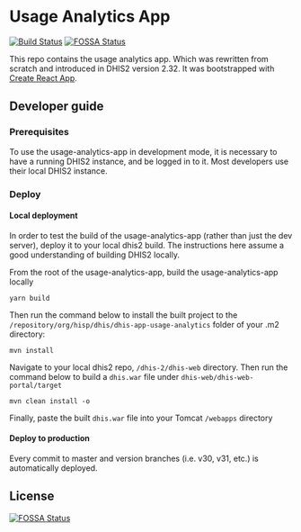 # Usage Analytics App

[![Build Status](https://travis-ci.com/dhis2/usage-analytics-app.svg)](https://travis-ci.com/dhis2/usage-analytics-app)
[![FOSSA Status](https://app.fossa.io/api/projects/git%2Bgithub.com%2Fdhis2%2Fdhis2-usage-analytics.svg?type=shield)](https://app.fossa.io/projects/git%2Bgithub.com%2Fdhis2%2Fdhis2-usage-analytics?ref=badge_shield)

This repo contains the usage analytics app. Which was rewritten from scratch and introduced in DHIS2 version 2.32. It was bootstrapped with [Create React App](https://github.com/facebookincubator/create-react-app).

## Developer guide

### Prerequisites

To use the usage-analytics-app in development mode, it is necessary to have a running DHIS2 instance, and be logged in to it. Most developers use their local DHIS2 instance.

### Deploy

#### Local deployment

In order to test the build of the usage-analytics-app (rather than just the dev server), deploy it to your local dhis2 build. The instructions here assume a good understanding of building DHIS2 locally.

From the root of the usage-analytics-app, build the usage-analytics-app locally

```
yarn build
```

Then run the command below to install the built project to the `/repository/org/hisp/dhis/dhis-app-usage-analytics` folder of your .m2 directory:

```
mvn install
```

Navigate to your local dhis2 repo, `/dhis-2/dhis-web` directory. Then run the command below to build a `dhis.war` file under `dhis-web/dhis-web-portal/target`

```
mvn clean install -o
```

Finally, paste the built `dhis.war` file into your Tomcat `/webapps` directory

#### Deploy to production

Every commit to master and version branches (i.e. v30, v31, etc.) is automatically deployed.

## License

[![FOSSA Status](https://app.fossa.io/api/projects/git%2Bgithub.com%2Fdhis2%2Fdhis2-usage-analytics.svg?type=large)](https://app.fossa.io/projects/git%2Bgithub.com%2Fdhis2%2Fdhis2-usage-analytics?ref=badge_large)
